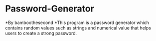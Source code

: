 # Password-Generator
*By bamboothesecond
*This program is a password generator which contains random values such as strings and numerical value that helps users to create a strong password.
